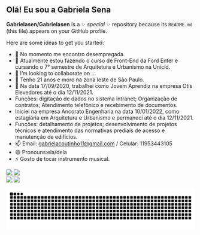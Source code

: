 ## Olá! Eu sou a Gabriela Sena


**Gabrielasen/Gabrielasen** is a ✨ _special_ ✨ repository because its `README.md` (this file) appears on your GitHub profile.

Here are some ideas to get you started:

- 🔭 No momento me encontro desempregada.
- 🌱 Atualmente estou fazendo o curso de Front-End da Ford Enter e cursando o 7° semestre de Arquitetura e Urbanismo na Unicid.
- 👯 I’m looking to collaborate on ...
- 🤔 Tenho 21 anos e moro na zona leste de São Paulo.
- 💬 Na data 17/09/2020, trabalhei como Jovem Aprendiz na empresa Otis Elevedores até o dia 12/11/2021.
- Funções: digitação de dados no sistema intranet; Organização de contratos; Atendimento telefônico e recebimento de documentos.
- Iniciei na empresa Ancorato Engenharia na data 10/01/2022, como estagiária em Arquitetura e Urbanismo e permaneci até o dia 12/11/2021.
- Funções: detalhamento de projetos; desenvolvimento de projetos técnicos e atendimento das normativas prediais de acesso e manutenção de edifícios.
- 📫 Email: gabrielacoutinho11@gmail.com / Celular: 11953443105
- 😄 Pronouns:ela/dela
- ⚡ Gosto de tocar instrumento musical.

<div>
  <a href="https://github.com/Gabrielasen">
  <img width="48%" src ="https://github-readme-stats.vercel.app/api?username=Gabrielasen&show_icons=true&theme=dracula&include_all_commits=true&count_private=true">
  <img width="48%" src ="https://github-readme-stats.vercel.app/api/top-langs/?username=Gabrielasen&layout=compact&langs_count=16&theme=dracula">
    </div>

<div>   
     <a href="https://instagram.com/sgabriela3394" target="_blank"><img src="https://img.shields.io/badge/-Instagram-%23E4405F?style=for-the-badge&logo=instagram&logoColor=white" target="_blank"></a>
  <a href = "mailto:gabrielacoutinho11@gmail.com"><img src="https://img.shields.io/badge/-Gmail-%23333?style=for-the-badge&logo=gmail&logoColor=white" target="_blank"></a> 
  
  
</div>

   ![Snake animation](https://github.com/yayahsilva/yayahsilva/blob/output/github-contribution-grid-snake.svg) 
